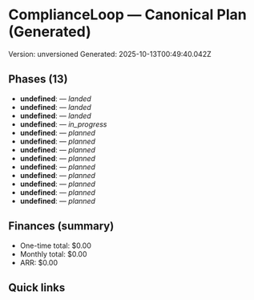 <!-- CL:START -->
# ComplianceLoop — Canonical Plan (Generated)

Version: unversioned
Generated: 2025-10-13T00:49:40.042Z

## Phases (13)
- **undefined**:  — _landed_
- **undefined**:  — _landed_
- **undefined**:  — _landed_
- **undefined**:  — _in_progress_
- **undefined**:  — _planned_
- **undefined**:  — _planned_
- **undefined**:  — _planned_
- **undefined**:  — _planned_
- **undefined**:  — _planned_
- **undefined**:  — _planned_
- **undefined**:  — _planned_
- **undefined**:  — _planned_
- **undefined**:  — _planned_

## Finances (summary)
- One-time total: $0.00
- Monthly total: $0.00
- ARR: $0.00

## Quick links

<!-- CL:END -->
